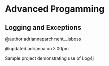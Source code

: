 # Advanced Progamming
## Logging and Exceptions

@author adriannaparchment__isboss

@updated adrianna on 3:00pm

Sample project demonstrating use of Log4j
